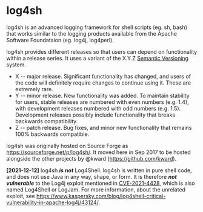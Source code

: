 # log4sh

log4sh is an advanced logging framework for shell scripts (eg. sh, bash) that
works similar to the logging products available from the Apache Software
Foundataion (eg. log4j, log4perl).

log4sh provides different releases so that users can depend on functionality
within a release series. It uses a variant of the X.Y.Z
[Semantic Versioning](http://semver.org/) system.

- X -- major release. Significant functionality has changed, and users of the
  code will definitely require changes to continue using it. These are
  extremely rare.
- Y -- minor release. New functionality was added. To maintain stability for
  users, stable releases are numbered with even numbers (e.g. 1.4), with
  development releases numbered with odd numbers (e.g. 1.5). Development
  releases possibly include functionality that breaks backwards compatibility.
- Z -- patch release. Bug fixes, and minor new functionality that remains 100%
  backwards compatible.

log4sh was originally hosted on Source Forge as
https://sourceforge.net/p/log4sh/. It moved here in Sep 2017 to be hosted
alongside the other projects by @kward (https://github.com/kward).

**[2021-12-12]** log4sh ***is not*** Log4Shell. log4sh is written in pure shell
code, and does not use Java in any way, shape, or form. It is therefore ***not
vulnerable*** to the Log4j exploit mentioned in [CVE-2021-4428](https://www.cve.org/CVERecord?id=CVE-2021-44228), which is also named
Log4Shell or LogJam. For more information, about the unrelated exploit, see
https://www.kaspersky.com/blog/log4shell-critical-vulnerability-in-apache-log4j/43124/.
